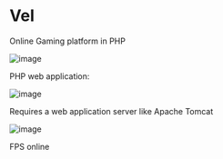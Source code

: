 # Vel

Online Gaming platform in PHP

![image](https://user-images.githubusercontent.com/26171557/187048065-181dd608-d887-4b5a-b949-61fe32d99929.png)

PHP web application:

![image](https://user-images.githubusercontent.com/26171557/187048434-88729005-540e-4a42-8fe2-22182092eb34.png)



Requires a web application server like Apache Tomcat

![image](https://user-images.githubusercontent.com/26171557/187048459-a675d704-4918-40f0-89a7-863d17c5c743.png)


FPS online

